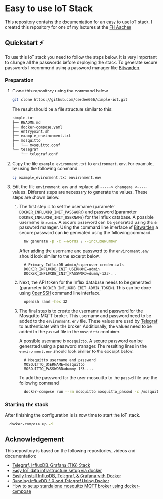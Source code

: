 # Easy to use IoT Stack

This repository contains the documentation for an easy to use IoT stack.
[I](https://drumm.sh) created this repository for one of my lectures at the [FH Aachen](http://fh-aachen.de)

## Quickstart ⚡

To use this IoT stack you need to follow the steps below. It is very important
to change all the passwords before deploying the stack. To generate secure passwords
I recommend using a password manager like [Bitwarden](https://bitwarden.com).

### Preparation

1. Clone this repository using the command below.

   ```zsh
   git clone https://github.com/ceedee666/simple-iot.git
   ```

   The result should be a file structure similar to this:

   ```zsh
   simple-iot
   ├── README.md
   ├── docker-compose.yaml
   ├── entrypoint.sh
   ├── example_environment.txt
   ├── mosquitto
   │   └── mosquitto.conf
   └── telegraf
       └── telegraf.conf
   ```

1. Copy the file `example_evironment.txt` to `environment.env`. For example, by
   using the following command.

   ```zsh
   cp example_evironment.txt environment.env
   ```

1. Edit the file `environment.env` and replace all `-----> changeme <-----` values.
   Different steps are necessary to generate the values. These steps are shown below.

   1. The first step is to set the username (parameter `DOCKER_INFLUXDB_INIT_PASSWORD`)
      and password (parameter `DOCKER_INFLUXDB_INIT_USERNAME`) for the Influx database.
      A possible username is `admin`. A secure password can be generated using the
      a password manager. Using the command line interface of [Bitwarden](https://bitwarden.com)
      a secure password can be generated using the following command.

      ```zsh
        bw generate -p -c --words 5 --includeNumber
      ```

      After adding the username and password to the `environment.env` should look
      similar to the excerpt below.

      ```env
        # Primary InfluxDB admin/superuser credentials
        DOCKER_INFLUXDB_INIT_USERNAME=admin
        DOCKER_INFLUXDB_INIT_PASSWORD=dummy-123-...
      ```

   1. Next, the API token for the Influx database needs to be generated
      (parameter `DOCKER_INFLUXDB_INIT_ADMIN_TOKEN`). This can be done using
      [OpenSSH](https://www.openssh.com/) command line interface.

      ```zsh
        openssh rand -hex 32
      ```

   1. The final step is to create the username and password for the
      Mosquitto MQTT broker.
      This username and password need to be added to the `environment.env` file.
      These values are used by [Telegraf](https://github.com/influxdata/telegraf)
      to authenticate with the broker.
      Additionally, the values need to be added to the `passwd` file in the
      `mosquitto` container.

      A possible username is `mosquitto`. A secure password can be generated using
      a password manager. The resulting lines in the `environment.env` should look
      similar to the excerpt below.

      ```env
        # Mosquitto username and password
        MOSQUITTO_USERNAME=mosquitto
        MOSQUITTO_PASSWORD=dummy-123-...
      ```

      To add the password for the user mosquitto to the `passwd` file use the
      following command

      ```zsh
        docker-compose run --rm mosquitto mosquitto_passwd -c /mosquitto/conf/passwd mosquitto
      ```

### Starting the stack

After finishing the configuration is is now time to start the IoT stack.

```zsh
  docker-compose up -d
```

## Acknowledgement

This repository is based on the following repositories, videos and documentation:

- [Telegraf, InfluxDB, Grafana (TIG) Stack](https://github.com/huntabyte/tig-stack)
- [Easy IoT data infrastructure setup via docker](https://github.com/Miceuz/docker-compose-mosquitto-influxdb-telegraf-grafana)
- [Easily Install InfluxDB, Telegraf, & Grafana with Docker](https://youtu.be/QGG_76OmRnA)
- [Running InfluxDB 2.0 and Telegraf Using Docker](https://www.influxdata.com/blog/running-influxdb-2-0-and-telegraf-using-docker/)
- [How to setup standalone mosquitto MQTT broker using docker-compose](https://techoverflow.net/2021/11/25/how-to-setup-standalone-mosquitto-mqtt-broker-using-docker-compose/)
